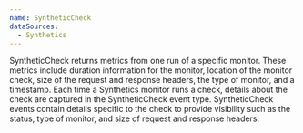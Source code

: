 ```yaml
---
name: SyntheticCheck
dataSources:
  - Synthetics
---
```


SyntheticCheck returns metrics from one run of a specific monitor. These metrics include duration information for the monitor, location of the monitor check, size of the request and response headers, the type of monitor, and a timestamp. Each time a Synthetics monitor runs a check, details about the check are captured in the SyntheticCheck event type. SyntheticCheck events contain details specific to the check to provide visibility such as the status, type of monitor, and size of request and response headers.